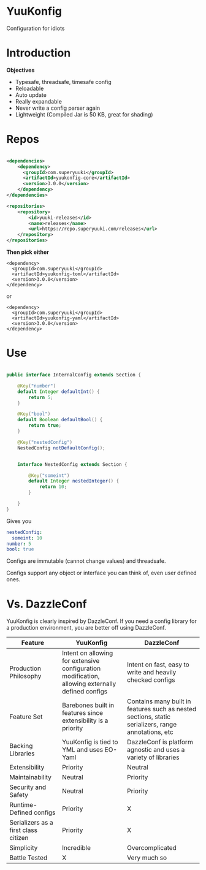 # YuuKonfig

Configuration for idiots

# Introduction

**Objectives**
- Typesafe, threadsafe, timesafe config
- Reloadable
- Auto update
- Really expandable
- Never write a config parser again
- Lightweight (Compiled Jar is 50 KB, great for shading)

# Repos

```xml

<dependencies>
    <dependency>
      <groupId>com.superyuuki</groupId>
      <artifactId>yuukonfig-core</artifactId>
      <version>3.0.0</version>
    </dependency>
</dependencies>

<repositories>
    <repository>
        <id>yuuki-releases</id>
        <name>releases</name>
        <url>https://repo.superyuuki.com/releases</url>
    </repository>
</repositories>

```

**Then pick either**
```
<dependency>
  <groupId>com.superyuuki</groupId>
  <artifactId>yuukonfig-toml</artifactId>
  <version>3.0.0</version>
</dependency>
```
or
```
<dependency>
  <groupId>com.superyuuki</groupId>
  <artifactId>yuukonfig-yaml</artifactId>
  <version>3.0.0</version>
</dependency>
```

# Use

```java

public interface InternalConfig extends Section {

    @Key("number")
    default Integer defaultInt() {
        return 5;
    }

    @Key("bool")
    default Boolean defaultBool() {
        return true;
    }

    @Key("nestedConfig")
    NestedConfig notDefaultConfig();


    interface NestedConfig extends Section {

        @Key("someint")
        default Integer nestedInteger() {
            return 10;
        }

    }
}

```

Gives you

```yaml
nestedConfig:
  someint: 10
number: 5
bool: true
```

Configs are immutable (cannot change values) and threadsafe.

Configs support any object or interface you can think of, even user defined ones.

# Vs. DazzleConf

YuuKonfig is clearly inspired by DazzleConf. If you need a config library for a production environment, you are better off using DazzleConf.

| Feature | YuuKonfig | DazzleConf |
| --- | --- | --- |
| Production Philosophy | Intent on allowing for extensive configuration modification, allowing externally defined configs | Intent on fast, easy to write and heavily checked configs |
| Feature Set | Barebones built in features since extensibility is a priority | Contains many built in features such as nested sections, static serializers, range annotations, etc |
| Backing Libraries | YuuKonfig is tied to YML and uses EO-Yaml | DazzleConf is platform agnostic and uses a variety of libraries |
| Extensibility | Priority | Neutral |
| Maintainability | Neutral | Priority |
| Security and Safety | Neutral | Priority |
| Runtime-Defined configs | Priority | X |
| Serializers as a first class citizen | Priority | X |
| Simplicity | Incredible | Overcomplicated |
| Battle Tested | X | Very much so |

